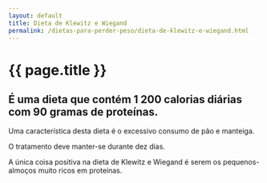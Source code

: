 ```yaml
---
layout: default
title: Dieta de Klewitz e Wiegand
permalink: /dietas-para-perder-peso/dieta-de-klewitz-e-wiegand.html
---
```


# {{ page.title }}

## É uma dieta que contém 1 200 calorias diárias com 90 gramas de proteínas.

Uma característica desta dieta é o excessivo consumo de pão e manteiga.

O tratamento deve manter-se durante dez dias.

A única coisa positiva na dieta de Klewitz e Wiegand é serem os pequenos-almoços muito ricos em proteínas.
